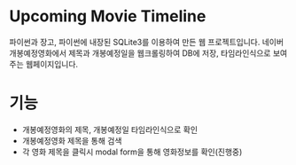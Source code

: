 # Upcoming Movie Timeline
파이썬과 장고, 파이썬에 내장된 SQLite3를 이용하여 만든 웹 프로젝트입니다.
네이버 개봉예정영화에서 제목과 개봉예정일을 웹크롤링하여 DB에 저장, 타임라인식으로 보여주는 웹페이지입니다.
# 기능
* 개봉예정영화의 제목, 개봉예정일 타임라인식으로 확인
* 개봉예정영화 제목을 통해 검색
* 각 영화 제목을 클릭시 modal form을 통해 영화정보를 확인(진행중)
